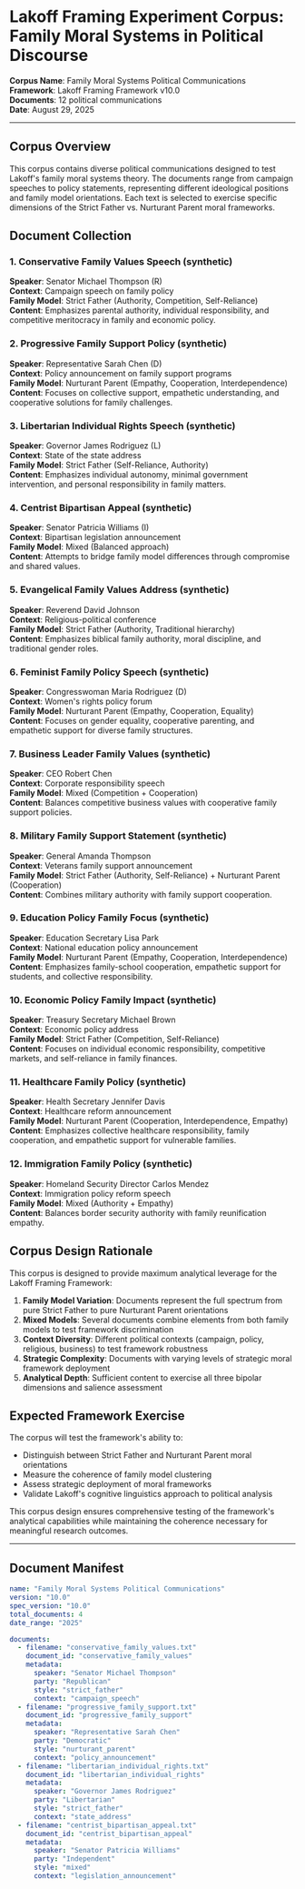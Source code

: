 # Lakoff Framing Experiment Corpus: Family Moral Systems in Political Discourse

**Corpus Name**: Family Moral Systems Political Communications  
**Framework**: Lakoff Framing Framework v10.0  
**Documents**: 12 political communications  
**Date**: August 29, 2025  

---

## Corpus Overview

This corpus contains diverse political communications designed to test Lakoff's family moral systems theory. The documents range from campaign speeches to policy statements, representing different ideological positions and family model orientations. Each text is selected to exercise specific dimensions of the Strict Father vs. Nurturant Parent moral frameworks.

## Document Collection

### 1. Conservative Family Values Speech (synthetic)
**Speaker**: Senator Michael Thompson (R)  
**Context**: Campaign speech on family policy  
**Family Model**: Strict Father (Authority, Competition, Self-Reliance)  
**Content**: Emphasizes parental authority, individual responsibility, and competitive meritocracy in family and economic policy.

### 2. Progressive Family Support Policy (synthetic)  
**Speaker**: Representative Sarah Chen (D)  
**Context**: Policy announcement on family support programs  
**Family Model**: Nurturant Parent (Empathy, Cooperation, Interdependence)  
**Content**: Focuses on collective support, empathetic understanding, and cooperative solutions for family challenges.

### 3. Libertarian Individual Rights Speech (synthetic)
**Speaker**: Governor James Rodriguez (L)  
**Context**: State of the state address  
**Family Model**: Strict Father (Self-Reliance, Authority)  
**Content**: Emphasizes individual autonomy, minimal government intervention, and personal responsibility in family matters.

### 4. Centrist Bipartisan Appeal (synthetic)
**Speaker**: Senator Patricia Williams (I)  
**Context**: Bipartisan legislation announcement  
**Family Model**: Mixed (Balanced approach)  
**Content**: Attempts to bridge family model differences through compromise and shared values.

### 5. Evangelical Family Values Address (synthetic)
**Speaker**: Reverend David Johnson  
**Context**: Religious-political conference  
**Family Model**: Strict Father (Authority, Traditional hierarchy)  
**Content**: Emphasizes biblical family authority, moral discipline, and traditional gender roles.

### 6. Feminist Family Policy Speech (synthetic)
**Speaker**: Congresswoman Maria Rodriguez (D)  
**Context**: Women's rights policy forum  
**Family Model**: Nurturant Parent (Empathy, Cooperation, Equality)  
**Content**: Focuses on gender equality, cooperative parenting, and empathetic support for diverse family structures.

### 7. Business Leader Family Values (synthetic)
**Speaker**: CEO Robert Chen  
**Context**: Corporate responsibility speech  
**Family Model**: Mixed (Competition + Cooperation)  
**Content**: Balances competitive business values with cooperative family support policies.

### 8. Military Family Support Statement (synthetic)
**Speaker**: General Amanda Thompson  
**Context**: Veterans family support announcement  
**Family Model**: Strict Father (Authority, Self-Reliance) + Nurturant Parent (Cooperation)  
**Content**: Combines military authority with family support cooperation.

### 9. Education Policy Family Focus (synthetic)
**Speaker**: Education Secretary Lisa Park  
**Context**: National education policy announcement  
**Family Model**: Nurturant Parent (Empathy, Cooperation, Interdependence)  
**Content**: Emphasizes family-school cooperation, empathetic support for students, and collective responsibility.

### 10. Economic Policy Family Impact (synthetic)
**Speaker**: Treasury Secretary Michael Brown  
**Context**: Economic policy address  
**Family Model**: Strict Father (Competition, Self-Reliance)  
**Content**: Focuses on individual economic responsibility, competitive markets, and self-reliance in family finances.

### 11. Healthcare Family Policy (synthetic)
**Speaker**: Health Secretary Jennifer Davis  
**Context**: Healthcare reform announcement  
**Family Model**: Nurturant Parent (Cooperation, Interdependence, Empathy)  
**Content**: Emphasizes collective healthcare responsibility, family cooperation, and empathetic support for vulnerable families.

### 12. Immigration Family Policy (synthetic)
**Speaker**: Homeland Security Director Carlos Mendez  
**Context**: Immigration policy reform speech  
**Family Model**: Mixed (Authority + Empathy)  
**Content**: Balances border security authority with family reunification empathy.

## Corpus Design Rationale

This corpus is designed to provide maximum analytical leverage for the Lakoff Framing Framework:

1. **Family Model Variation**: Documents represent the full spectrum from pure Strict Father to pure Nurturant Parent orientations
2. **Mixed Models**: Several documents combine elements from both family models to test framework discrimination
3. **Context Diversity**: Different political contexts (campaign, policy, religious, business) to test framework robustness
4. **Strategic Complexity**: Documents with varying levels of strategic moral framework deployment
5. **Analytical Depth**: Sufficient content to exercise all three bipolar dimensions and salience assessment

## Expected Framework Exercise

The corpus will test the framework's ability to:
- Distinguish between Strict Father and Nurturant Parent moral orientations
- Measure the coherence of family model clustering
- Assess strategic deployment of moral frameworks
- Validate Lakoff's cognitive linguistics approach to political analysis

This corpus design ensures comprehensive testing of the framework's analytical capabilities while maintaining the coherence necessary for meaningful research outcomes.

---

## Document Manifest

```yaml
name: "Family Moral Systems Political Communications"
version: "10.0"
spec_version: "10.0"
total_documents: 4
date_range: "2025"

documents:
  - filename: "conservative_family_values.txt"
    document_id: "conservative_family_values"
    metadata:
      speaker: "Senator Michael Thompson"
      party: "Republican"
      style: "strict_father"
      context: "campaign_speech"
  - filename: "progressive_family_support.txt"
    document_id: "progressive_family_support"
    metadata:
      speaker: "Representative Sarah Chen"
      party: "Democratic"
      style: "nurturant_parent"
      context: "policy_announcement"
  - filename: "libertarian_individual_rights.txt"
    document_id: "libertarian_individual_rights"
    metadata:
      speaker: "Governor James Rodriguez"
      party: "Libertarian"
      style: "strict_father"
      context: "state_address"
  - filename: "centrist_bipartisan_appeal.txt"
    document_id: "centrist_bipartisan_appeal"
    metadata:
      speaker: "Senator Patricia Williams"
      party: "Independent"
      style: "mixed"
      context: "legislation_announcement"
```
